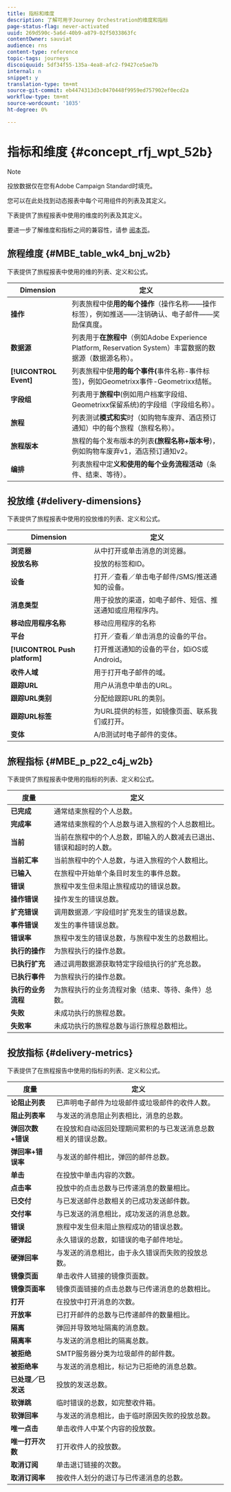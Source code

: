 ```yaml
---
title: 指标和维度
description: 了解可用于Journey Orchestration的维度和指标
page-status-flag: never-activated
uuid: 269d590c-5a6d-40b9-a879-02f5033863fc
contentOwner: sauviat
audience: rns
content-type: reference
topic-tags: journeys
discoiquuid: 5df34f55-135a-4ea8-afc2-f9427ce5ae7b
internal: n
snippet: y
translation-type: tm+mt
source-git-commit: eb4474313d3c0470448f9959ed757902ef0ecd2a
workflow-type: tm+mt
source-wordcount: '1035'
ht-degree: 0%

---
```



# 指标和维度 {#concept_rfj_wpt_52b}

>[!NOTE]
>
>投放数据仅在您有Adobe Campaign Standard时填充。

您可以在此处找到动态报表中每个可用组件的列表及其定义。

下表提供了旅程报表中使用的维度的列表及其定义。

要进一步了解维度和指标之间的兼容性，请参 [阅本页](../assets/do-not-localize/dynamic_report_compatibility_journey.pdf)。

## 旅程维度 {#MBE_table_wk4_bnj_w2b}

下表提供了旅程报表中使用的维的列表、定义和公式。

| Dimension | 定义 |
|--- |--- |
| **操作** | 列表旅程中使&#x200B;**用的每个操作**（操作名称——操作标签），例如推送——注销确认、电子邮件——奖励保真度。 |
| **数据源** | 列表用于&#x200B;**在旅程中**（例如Adobe Experience Platform, Reservation System）丰富数据的数据源（数据源名称）。 |
| **[!UICONTROL Event]** | 列表旅程中使&#x200B;**用的每个事件(**&#x200B;事件名称-事件标签)，例如Geometrixx事件-Geometrixx结帐。 |
| **字段组** | 列表用于&#x200B;**旅程中**(例如用户档案字段组、Geometrixx保留系统)的字段组（字段组名称）。 |
| **旅程** | 列表测试&#x200B;**模式和实**&#x200B;时（如购物车废弃、酒店预订通知）中的每个旅程（旅程名称）。 |
| **旅程版本** | 旅程的每个发布版本的列表&#x200B;**(旅程名称+版本号**)，例如购物车废弃v1，酒店预订通知v2。 |
| **编排** | 列表旅程中定&#x200B;**义和使用的每个业务流程活动**（条件、结束、等待）。 |

## 投放维 {#delivery-dimensions}

下表提供了旅程报表中使用的投放维的列表、定义和公式。

| Dimension | 定义 |
|--- |--- |
| **浏览器** | 从中打开或单击消息的浏览器。 |
| **投放名称** | 投放的标签和ID。 |
| **设备** | 打开／查看／单击电子邮件/SMS/推送通知的设备。 |
| **消息类型** | 用于投放的渠道，如电子邮件、短信、推送通知或应用程序内。 |
| **移动应用程序名称** | 移动应用程序的名称 |
| **平台** | 打开／查看／单击消息的设备的平台。 |
| **[!UICONTROL Push platform]** | 打开推送通知的设备的平台，如iOS或Android。 |
| **收件人域** | 用于打开电子邮件的域。 |
| **跟踪URL** | 用户从消息中单击的URL。 |
| **跟踪URL类别** | 分配给跟踪URL的类别。 |
| **跟踪URL标签** | 为URL提供的标签，如镜像页面、联系我们或打开。 |
| **变体** | A/B测试时电子邮件的变体。 |


## 旅程指标 {#MBE_p_p22_c4j_w2b}

下表提供了旅程报表中使用的指标的列表、定义和公式。

| 度量 | 定义 |
|--- |---|
| **已完成** | 通常结束旅程的个人总数。 |
| **完成率** | 通常结束旅程的个人总数与进入旅程的个人总数相比。 |
| **当前** | 当前在旅程中的个人总数，即输入的人数减去已退出、错误和超时的人数。 |
| **当前汇率** | 当前旅程中的个人总数，与进入旅程的个人数相比。 |
| **已输入** | 在旅程中开始单个条目时发生的事件总数。 |
| **错误** | 旅程中发生但未阻止旅程成功的错误总数。 |
| **操作错误** | 操作发生的错误总数。 |
| **扩充错误** | 调用数据源／字段组时扩充发生的错误总数。 |
| **事件错误** | 发生的事件错误总数。 |
| **错误率** | 旅程中发生的错误总数，与旅程中发生的总数相比。 |
| **执行的操作** | 为旅程执行的操作总数。 |
| **已执行扩充** | 通过调用数据源获取特定字段组执行的扩充总数。 |
| **已执行事件** | 为旅程执行的操作总数。 |
| **执行的业务流程** | 为旅程执行的业务流程对象（结束、等待、条件）总数。 |
| **失败** | 未成功执行的旅程总数。 |
| **失败率** | 未成功执行的旅程总数与运行旅程总数相比。 |

## 投放指标 {#delivery-metrics}

下表提供了在旅程报告中使用的指标的列表、定义和公式。

| 度量 | 定义 |
|--- |--- |
| **论阻止列表** | 已声明电子邮件为垃圾邮件或垃圾邮件的收件人数。 |
| **阻止列表率** | 与发送的消息阻止列表相比，消息的总数。 |
| **弹回次数+错误** | 在投放和自动返回处理期间累积的与已发送消息总数相关的错误总数。 |
| **弹回率+错误率** | 与发送的邮件相比，弹回的邮件总数。 |
| **单击** | 在投放中单击内容的次数。 |
| **点击率** | 投放中的点击总数与已传递消息的数量相比。 |
| **已交付** | 与已发送邮件总数相关的已成功发送邮件数。 |
| **交付率** | 与已发送的消息相比，成功发送的消息总数。 |
| **错误** | 旅程中发生但未阻止旅程成功的错误总数。 |
| **硬弹起** | 永久错误的总数，如错误的电子邮件地址。 |
| **硬弹回率** | 与发送的消息相比，由于永久错误而失败的投放总数。 |
| **镜像页面** | 单击收件人链接的镜像页面数。 |
| **镜像页面率** | 镜像页面链接的点击总数与已传递消息的总数相比。 |
| **打开** | 在投放中打开消息的次数。 |
| **开放率** | 已打开邮件的总数与已传递邮件的数量相比。 |
| **隔离** | 弹回并导致地址隔离的消息数。 |
| **隔离率** | 与发送的消息相比的隔离总数。 |
| **被拒绝** | SMTP服务器分类为垃圾邮件的邮件数。 |
| **被拒绝率** | 与发送的消息相比，标记为已拒绝的消息总数。 |
| **已处理／已发送** | 投放的发送总数。 |
| **软弹跳** | 临时错误的总数，如完整收件箱。 |
| **软弹回率** | 与发送的消息相比，由于临时原因失败的投放总数。 |
| **唯一点击** | 单击收件人中某个内容的投放数。 |
| **唯一打开次数** | 打开收件人的投放数。 |
| **取消订阅** | 单击退订链接的次数。 |
| **取消订阅率** | 按收件人划分的退订与已传递消息的总数。 |
